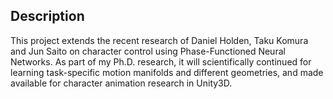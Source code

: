 Description
------------
This project extends the recent research of Daniel Holden, Taku Komura and Jun Saito on character control using Phase-Functioned Neural Networks.
As part of my Ph.D. research, it will scientifically continued for learning task-specific motion manifolds and different geometries, and made available for character animation research in Unity3D.

